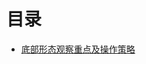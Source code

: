 # 目录
* [底部形态观察重点及操作策略  ](https://weread.qq.com/web/reader/dc432630813ab77b3g0162feka5732aa0226a5771bce9dc4)
